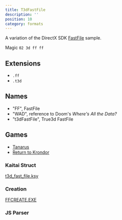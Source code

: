 ```yaml
---
title: T3dFastFile
description: ''
position: 10
category: formats
---
```


A variation of the DirectX SDK [FastFile](/formats/fast_file) sample.

Magic `02 3d ff ff`

## Extensions

  - `.ff`
  - `.t3d`

## Names

- "FF", FastFile
- "WAD", reference to Doom's _Where's All the Data?_
- "t3dFastFile", True3d FastFile

## Games

  - [Tanarus](/tanarus/background)
  - [Return to Krondor](/return-to-krondor/background)

### Kaitai Struct

[t3d_fast_file.ksy](/kaitai/structs#t3d_fast_fileksy)

### Creation

[FFCREATE.EXE](/files/ffcreate)

### JS Parser

<t3d-file t3d-type="t3dfastfile"></t3d-file>
